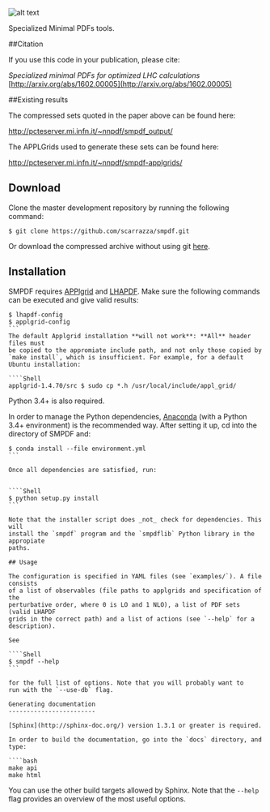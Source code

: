 ![alt text](https://github.com/scarrazza/smpdf/raw/master/extra/logo.png "Logo")

Specialized Minimal PDFs tools.

##Citation

If you use this code in your publication, please cite:

*Specialized minimal PDFs for optimized LHC
calculations* [http://arxiv.org/abs/1602.00005](http://arxiv.org/abs/1602.00005) 

##Existing results

The compressed sets quoted in the paper above can be found here:

<http://pcteserver.mi.infn.it/~nnpdf/smpdf_output/>


The APPLGrids used to generate these sets can be found here:

<http://pcteserver.mi.infn.it/~nnpdf/smpdf-applgrids/>

## Download

Clone the master development repository by running the following command:

```Shell
$ git clone https://github.com/scarrazza/smpdf.git
```

Or download the compressed archive without using git
[here](https://github.com/scarrazza/smpdf/archive/master.zip).

## Installation

SMPDF requires [APPlgrid](https://applgrid.hepforge.org/) and
[LHAPDF](https://lhapdf.hepforge.org/). Make sure the following commands can be
executed and give valid results:

````Shell
$ lhapdf-config
$ applgrid-config
```
The default Applgrid installation **will not work**: **All** header files must 
be copied to the appromiate include path, and not only those copied by
`make install`, which is insufficient. For example, for a default
Ubuntu installation:

````Shell
applgrid-1.4.70/src $ sudo cp *.h /usr/local/include/appl_grid/
````

Python 3.4+ is also required.

In order to manage the Python dependencies,
[Anaconda](https://store.continuum.io/cshop/anaconda/) (with a Python  
3.4+ environment) is the recommended way. After setting it up,
cd into the directory of SMPDF and:

````Shell
$ conda install --file environment.yml
```

Once all dependencies are satisfied, run:


````Shell
$ python setup.py install
```

Note that the installer script does _not_ check for dependencies. This will
install the `smpdf` program and the `smpdflib` Python library in the appropiate
paths.

## Usage

The configuration is specified in YAML files (see `examples/`). A file consists
of a list of observables (file paths to applgrids and specification of the
perturbative order, where 0 is LO and 1 NLO), a list of PDF sets (valid LHAPDF
grids in the correct path) and a list of actions (see `--help` for a
description).  

See

````Shell
$ smpdf --help
```

for the full list of options. Note that you will probably want to
run with the `--use-db` flag.

Generating documentation
------------------------

[Sphinx](http://sphinx-doc.org/) version 1.3.1 or greater is required. 

In order to build the documentation, go into the `docs` directory, and
type:

````bash
make api
make html
````

You can use the other build targets allowed by Sphinx. Note that the
`--help` flag provides an overview of the most useful options.
